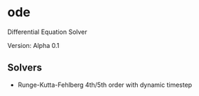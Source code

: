 # ode
Differential Equation Solver

Version: Alpha 0.1

## Solvers

* Runge-Kutta-Fehlberg 4th/5th order with dynamic timestep
